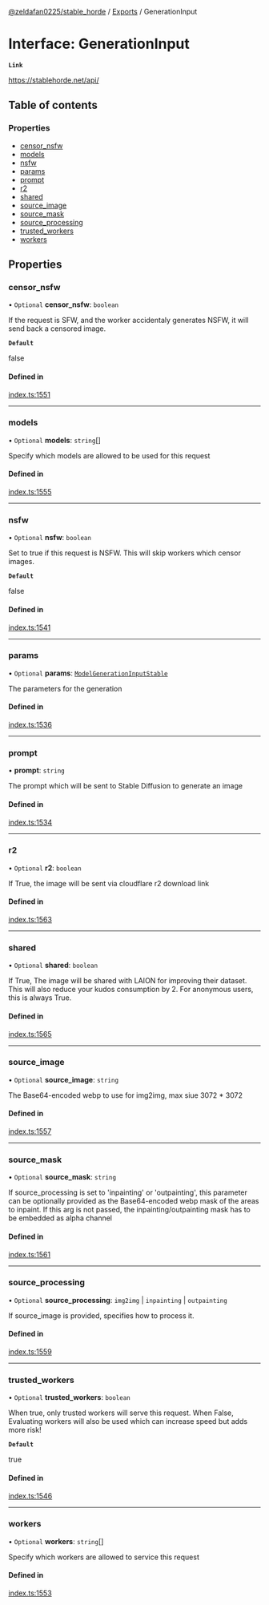 [@zeldafan0225/stable_horde](../README.md) / [Exports](../modules.md) / GenerationInput

# Interface: GenerationInput

**`Link`**

https://stablehorde.net/api/

## Table of contents

### Properties

- [censor\_nsfw](GenerationInput.md#censor_nsfw)
- [models](GenerationInput.md#models)
- [nsfw](GenerationInput.md#nsfw)
- [params](GenerationInput.md#params)
- [prompt](GenerationInput.md#prompt)
- [r2](GenerationInput.md#r2)
- [shared](GenerationInput.md#shared)
- [source\_image](GenerationInput.md#source_image)
- [source\_mask](GenerationInput.md#source_mask)
- [source\_processing](GenerationInput.md#source_processing)
- [trusted\_workers](GenerationInput.md#trusted_workers)
- [workers](GenerationInput.md#workers)

## Properties

### censor\_nsfw

• `Optional` **censor\_nsfw**: `boolean`

If the request is SFW, and the worker accidentaly generates NSFW, it will send back a censored image.

**`Default`**

false

#### Defined in

[index.ts:1551](https://github.com/ZeldaFan0225/stable_horde/blob/3b7418e/index.ts#L1551)

___

### models

• `Optional` **models**: `string`[]

Specify which models are allowed to be used for this request

#### Defined in

[index.ts:1555](https://github.com/ZeldaFan0225/stable_horde/blob/3b7418e/index.ts#L1555)

___

### nsfw

• `Optional` **nsfw**: `boolean`

Set to true if this request is NSFW. This will skip workers which censor images.

**`Default`**

false

#### Defined in

[index.ts:1541](https://github.com/ZeldaFan0225/stable_horde/blob/3b7418e/index.ts#L1541)

___

### params

• `Optional` **params**: [`ModelGenerationInputStable`](ModelGenerationInputStable.md)

The parameters for the generation

#### Defined in

[index.ts:1536](https://github.com/ZeldaFan0225/stable_horde/blob/3b7418e/index.ts#L1536)

___

### prompt

• **prompt**: `string`

The prompt which will be sent to Stable Diffusion to generate an image

#### Defined in

[index.ts:1534](https://github.com/ZeldaFan0225/stable_horde/blob/3b7418e/index.ts#L1534)

___

### r2

• `Optional` **r2**: `boolean`

If True, the image will be sent via cloudflare r2 download link

#### Defined in

[index.ts:1563](https://github.com/ZeldaFan0225/stable_horde/blob/3b7418e/index.ts#L1563)

___

### shared

• `Optional` **shared**: `boolean`

If True, The image will be shared with LAION for improving their dataset. This will also reduce your kudos consumption by 2. For anonymous users, this is always True.

#### Defined in

[index.ts:1565](https://github.com/ZeldaFan0225/stable_horde/blob/3b7418e/index.ts#L1565)

___

### source\_image

• `Optional` **source\_image**: `string`

The Base64-encoded webp to use for img2img, max siue 3072 * 3072

#### Defined in

[index.ts:1557](https://github.com/ZeldaFan0225/stable_horde/blob/3b7418e/index.ts#L1557)

___

### source\_mask

• `Optional` **source\_mask**: `string`

If source_processing is set to 'inpainting' or 'outpainting', this parameter can be optionally provided as the Base64-encoded webp mask of the areas to inpaint. If this arg is not passed, the inpainting/outpainting mask has to be embedded as alpha channel

#### Defined in

[index.ts:1561](https://github.com/ZeldaFan0225/stable_horde/blob/3b7418e/index.ts#L1561)

___

### source\_processing

• `Optional` **source\_processing**: `img2img` \| `inpainting` \| `outpainting`

If source_image is provided, specifies how to process it.

#### Defined in

[index.ts:1559](https://github.com/ZeldaFan0225/stable_horde/blob/3b7418e/index.ts#L1559)

___

### trusted\_workers

• `Optional` **trusted\_workers**: `boolean`

When true, only trusted workers will serve this request. When False, Evaluating workers will also be used which can increase speed but adds more risk!

**`Default`**

true

#### Defined in

[index.ts:1546](https://github.com/ZeldaFan0225/stable_horde/blob/3b7418e/index.ts#L1546)

___

### workers

• `Optional` **workers**: `string`[]

Specify which workers are allowed to service this request

#### Defined in

[index.ts:1553](https://github.com/ZeldaFan0225/stable_horde/blob/3b7418e/index.ts#L1553)
